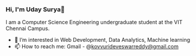  ### Hi, I'm Uday Surya👋 
 I am a Computer Science Engineering undergraduate student at the VIT Chennai Campus.
- 👀 I’m interested in Web Development, Data Analytics, Machine learning 
- 📫 How to reach me: Gmail - @kovvurideveswarreddy@gmail.com

<!---
udayreddy-ux/udayreddy-ux is a ✨ special ✨ repository because its `README.md` (this file) appears on your GitHub profile.
You can click the Preview link to take a look at your changes.
--->
